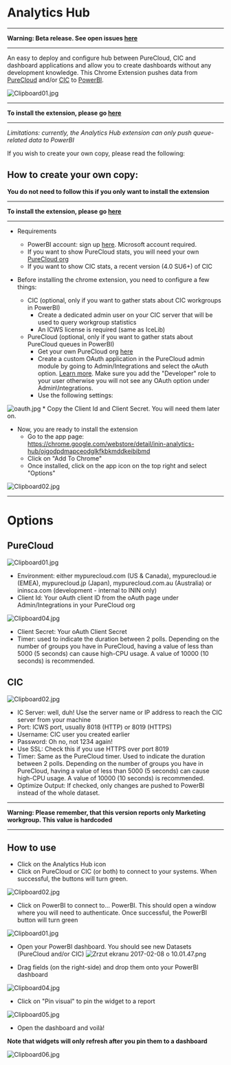 Analytics Hub
=============

* * *
**Warning: Beta release. See open issues [here](https://bitbucket.org/eccemea/analytics-hub/issues?status=new&status=open)**
* * *

An easy to deploy and configure hub between PureCloud, CIC and dashboard applications and allow you to create dashboards without any development knowledge. This Chrome Extension pushes data from [PureCloud](https://www.inin.com/solutions/purecloud-platform) and/or [CIC](https://www.inin.com/customer-engagement/call-center-software) to [PowerBI](https://powerbi.microsoft.com/en-us/tour/).

![Clipboard01.jpg](https://bitbucket.org/repo/6pxRex/images/2536503936-Clipboard01.jpg)

* * *
**To install the extension, please go [here](https://chrome.google.com/webstore/detail/inin-analytics-hub/ojgodpdmapceodglkfkbkmddkeibibmd)**
* * *

*Limitations: currently, the Analytics Hub extension can only push queue-related data to PowerBI*




If you wish to create your own copy, please read the following:

How to create your own copy:
----------------------------

**You do not need to follow this if you only want to install the extension**
* * *
**To install the extension, please go [here](https://chrome.google.com/webstore/detail/inin-analytics-hub/ojgodpdmapceodglkfkbkmddkeibibmd)**
* * *

* Requirements
    * PowerBI account: sign up [here](https://app.powerbi.com/signupredirect?pbi_source=web). Microsoft account required.
    * If you want to show PureCloud stats, you will need your own [PureCloud org](https://mypurecloud.com)
    * If you want to show CIC stats, a recent version (4.0 SU6+) of CIC


* Before installing the chrome extension, you need to configure a few things:
    * CIC (optional, only if you want to gather stats about CIC workgroups in PowerBI)
        * Create a dedicated admin user on your CIC server that will be used to query workgroup statistics
        * An ICWS license is required (same as IceLib)
    * PureCloud (optional, only if you want to gather stats about PureCloud queues in PowerBI)
        * Get your own PureCloud org [here](http://mypurecloud.com/)
        * Create a custom OAuth application in the PureCloud admin module by going to Admin/Integrations and select the oAuth option. [Learn more](https://developer.mypurecloud.com/api/rest/authorization/create-oauth-client-id.html). Make sure you add the "Developer" role to your user otherwise you will not see any OAuth option under Admin\Integrations.
        * Use the following settings:

![oauth.jpg](https://bitbucket.org/repo/6pxRex/images/3582494050-oauth.jpg)
        * Copy the Client Id and Client Secret. You will need them later on.

* Now, you are ready to install the extension
    * Go to the app page: https://chrome.google.com/webstore/detail/inin-analytics-hub/ojgodpdmapceodglkfkbkmddkeibibmd
    * Click on "Add To Chrome"
    * Once installed, click on the app icon on the top right and select "Options"

![Clipboard02.jpg](https://bitbucket.org/repo/6pxRex/images/2483384794-Clipboard02.jpg)

___

Options
=======

PureCloud
---------

![Clipboard01.jpg](https://bitbucket.org/repo/6pxRex/images/448113993-Clipboard01.jpg)

* Environment: either mypurecloud.com (US & Canada), mypurecloud.ie (EMEA), mypurecloud.jp (Japan), mypurecloud.com.au (Australia) or ininsca.com (development - internal to ININ only)
* Client Id: Your oAuth client ID from the oAuth page under Admin/Integrations in your PureCloud org

![Clipboard04.jpg](https://bitbucket.org/repo/6pxRex/images/2283939741-Clipboard04.jpg)

* Client Secret: Your oAuth Client Secret
* Timer: used to indicate the duration between 2 polls. Depending on the number of groups you have in PureCloud, having a value of less than 5000 (5 seconds) can cause high-CPU usage. A value of 10000 (10 seconds) is recommended.

CIC
---

![Clipboard02.jpg](https://bitbucket.org/repo/6pxRex/images/3630133645-Clipboard02.jpg)

* IC Server: well, duh! Use the server name or IP address to reach the CIC server from your machine
* Port: ICWS port, usually 8018 (HTTP) or 8019 (HTTPS)
* Username: CIC user you created earlier
* Password: Oh no, not 1234 again!
* Use SSL: Check this if you use HTTPS over port 8019
* Timer: Same as the PureCloud timer. Used to indicate the duration between 2 polls. Depending on the number of groups you have in PureCloud, having a value of less than 5000 (5 seconds) can cause high-CPU usage. A value of 10000 (10 seconds) is recommended.
* Optimize Output: If checked, only changes are pushed to PowerBI instead of the whole dataset.

* * *
**Warning: Please remember, that this version reports only Marketing workgroup. This value is hardcoded**
* * *


## How to use
* Click on the Analytics Hub icon
* Click on PureCloud or CIC (or both) to connect to your systems. When successful, the buttons will turn green.

![Clipboard02.jpg](https://bitbucket.org/repo/6pxRex/images/3681545963-Clipboard02.jpg)

* Click on PowerBI to connect to... PowerBI. This should open a window where you will need to authenticate. Once successful, the PowerBI button will turn green

![Clipboard01.jpg](https://bitbucket.org/repo/6pxRex/images/3917787560-Clipboard01.jpg)

* Open your PowerBI dashboard. You should see new Datasets (PureCloud and/or CIC)
![Zrzut ekranu 2017-02-08 o 10.01.47.png](https://bitbucket.org/repo/6pxRex/images/2782865555-Zrzut%20ekranu%202017-02-08%20o%2010.01.47.png)

* Drag fields (on the right-side) and drop them onto your PowerBI dashboard

![Clipboard04.jpg](https://bitbucket.org/repo/6pxRex/images/2736214574-Clipboard04.jpg)

* Click on "Pin visual" to pin the widget to a report

![Clipboard05.jpg](https://bitbucket.org/repo/6pxRex/images/1555197348-Clipboard05.jpg)

* Open the dashboard and voilà!

**Note that widgets will only refresh after you pin them to a dashboard**

![Clipboard06.jpg](https://bitbucket.org/repo/6pxRex/images/568244831-Clipboard06.jpg)
